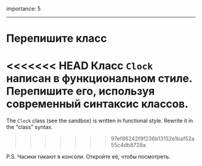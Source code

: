 importance: 5

---

# Перепишите класс

<<<<<<< HEAD
Класс `Clock` написан в функциональном стиле. Перепишите его, используя современный синтаксис классов.
=======
The `Clock` class (see the sandbox) is written in functional style. Rewrite it in the "class" syntax.
>>>>>>> 97ef86242f9f236b13152e1baf52a55c4db8728a

P.S. Часики тикают в консоли. Откройте её, чтобы посмотреть.
